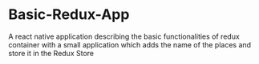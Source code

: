 # Basic-Redux-App
A react native application describing the basic functionalities of redux container with a small application which adds the name of the 
places and store it in the Redux Store
